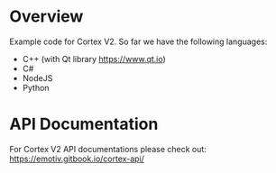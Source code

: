 # Overview
Example code for Cortex V2. So far we have the following languages:
* C++ (with Qt library https://www.qt.io)
* C#
* NodeJS
* Python

# API Documentation
For Cortex V2 API documentations please check out: https://emotiv.gitbook.io/cortex-api/
